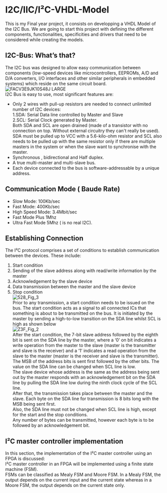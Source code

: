 # I2C/IIC/I²C-VHDL-Model
This is my Final year project, it consists on developping a VHDL Model of the I2C Bus.
We are going to start this project with defining the different components, functionalities, specificities and drivers that need to be considered while creating the models.
## I2C-Bus: What’s that?
The I2C bus was designed to allow easy communication between components (low-speed devices like microcontrollers, EEPROMs, A/D and D/A converters, I/O interfaces and other similar peripherals in embedded systems) which reside on the same circuit board.  
![FACV3E9JK10S48J LARGE](https://user-images.githubusercontent.com/35849581/69913430-6ac55080-1440-11ea-91ee-bdce19c7cfd2.jpg)  
I2C Bus is easy to use, most significant features are:  
 * Only 2 wires with pull-up resistors are needed to connect unlimited number of I2C devices:  
      1.SDA: Serial Data line controlled by Master and Slave  
      2.SCL: Serial Clock generated by Master.  
      Both SDA and SCL are open drained (made of a transistor with no connection on top. Without external circuitry they can't really be         used).
      SDA must be pulled up to VCC with a 5.6-kilo-ohm resistor and SCL also needs to be pulled up with the same resistor only if there         are multiple masters in the system or when the slave want to synchronise with the master.
 * Synchronous , bidirectional and Half duplex.
 * A true multi-master and multi-slave bus.  
 * Each device connected to the bus is software-addressable by a unique address.    
 ## Communication Mode ( Baude Rate)  
  * Slow Mode: 100Kb/sec  
  * Fast Mode: 400Kb/sec  
  * High Speed Mode: 3.4Mbit/sec  
  * Fast Mode Plus 1Mhz  
  * Ultra Fast Mode 5Mhz ( is no real I2C).  
 ## Establishing Connection
 The I²C protocol comprises a set of conditions to establish communication between the devices. These include:
 1. Start condition
 2. Sending of the slave address along with read/write information by the master
 3. Acknowledgement by the slave device
 4. Data transmission between the master and the slave device
 5. Stop condition  
![528_Fig_3](https://user-images.githubusercontent.com/35849581/70900258-1fdf3780-2001-11ea-92c5-db26d3b7b671.jpg)  
Prior to any transmission, a start condition needs to be issued on the bus. The start condition acts as a signal to all connected ICs that something is about to be transmitted on the bus. It is initiated by the master by sending a high-to-low transition on the SDA line whilst SCL is high as shown below  
![Z3F_Fig_2](https://user-images.githubusercontent.com/35849581/70900898-6aad7f00-2002-11ea-9c9c-6cc36bed86d1.jpg)  
After the start condition, the 7-bit slave address followed by the eighth bit is sent on the SDA line by the master, where a ‘0’ on bit indicates a write operation from the master to the slave (master is the transmitter and slave is the receiver) and a ‘1’ indicates a read operation from the slave to the master (master is the receiver and slave is the transmitter).  
The MSB of the address bits is sent first followed by the other bits. The value on the SDA line can be changed when SCL line is low.    
The slave device whose address is the same as the address being sent out by the master responds with an acknowledgement bit on the SDA line by pulling the SDA line low during the ninth clock cycle of the SCL line.  
After that, the transmission takes place between the master and the slave. Each byte on the SDA line for transmission is 8 bits long with the MSB being sent first.  
Also, the SDA line must not be changed when SCL line is high, except for the start and the stop conditions.  
Any number of bytes can be transmitted, however each byte is to be followed by an acknowledgement bit.   
## I²C master controller implementation
In this section, the implementation of the I²C master controller using an FPGA is discussed:  
I²C master controller in an FPGA will be implemented using a finite state machine (FSM).  
 FSMs can be classified as Mealy FSM and Moore FSM. In a Mealy FSM, the output depends on the current input and the current state  whereas in a Moore FSM, the output depends on the current state only.  
 


